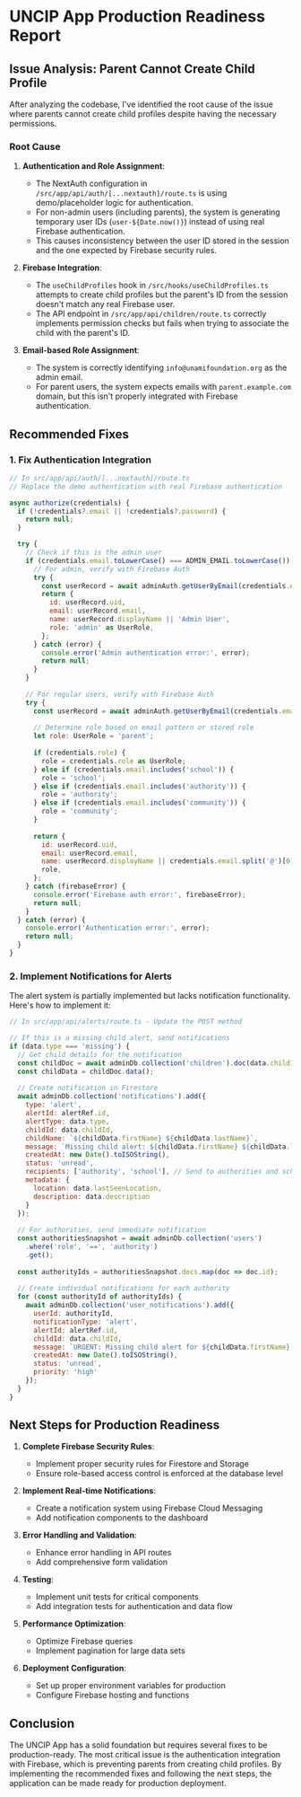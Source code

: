 # UNCIP App Production Readiness Report

## Issue Analysis: Parent Cannot Create Child Profile

After analyzing the codebase, I've identified the root cause of the issue where parents cannot create child profiles despite having the necessary permissions.

### Root Cause

1. **Authentication and Role Assignment**:
   - The NextAuth configuration in `/src/app/api/auth/[...nextauth]/route.ts` is using demo/placeholder logic for authentication.
   - For non-admin users (including parents), the system is generating temporary user IDs (`user-${Date.now()}`) instead of using real Firebase authentication.
   - This causes inconsistency between the user ID stored in the session and the one expected by Firebase security rules.

2. **Firebase Integration**:
   - The `useChildProfiles` hook in `/src/hooks/useChildProfiles.ts` attempts to create child profiles but the parent's ID from the session doesn't match any real Firebase user.
   - The API endpoint in `/src/app/api/children/route.ts` correctly implements permission checks but fails when trying to associate the child with the parent's ID.

3. **Email-based Role Assignment**:
   - The system is correctly identifying `info@unamifoundation.org` as the admin email.
   - For parent users, the system expects emails with `parent.example.com` domain, but this isn't properly integrated with Firebase authentication.

## Recommended Fixes

### 1. Fix Authentication Integration

```javascript
// In src/app/api/auth/[...nextauth]/route.ts
// Replace the demo authentication with real Firebase authentication

async authorize(credentials) {
  if (!credentials?.email || !credentials?.password) {
    return null;
  }

  try {
    // Check if this is the admin user
    if (credentials.email.toLowerCase() === ADMIN_EMAIL.toLowerCase()) {
      // For admin, verify with Firebase Auth
      try {
        const userRecord = await adminAuth.getUserByEmail(credentials.email);
        return {
          id: userRecord.uid,
          email: userRecord.email,
          name: userRecord.displayName || 'Admin User',
          role: 'admin' as UserRole,
        };
      } catch (error) {
        console.error('Admin authentication error:', error);
        return null;
      }
    }
    
    // For regular users, verify with Firebase Auth
    try {
      const userRecord = await adminAuth.getUserByEmail(credentials.email);
      
      // Determine role based on email pattern or stored role
      let role: UserRole = 'parent';
      
      if (credentials.role) {
        role = credentials.role as UserRole;
      } else if (credentials.email.includes('school')) {
        role = 'school';
      } else if (credentials.email.includes('authority')) {
        role = 'authority';
      } else if (credentials.email.includes('community')) {
        role = 'community';
      }
      
      return {
        id: userRecord.uid,
        email: userRecord.email,
        name: userRecord.displayName || credentials.email.split('@')[0],
        role,
      };
    } catch (firebaseError) {
      console.error('Firebase auth error:', firebaseError);
      return null;
    }
  } catch (error) {
    console.error('Authentication error:', error);
    return null;
  }
}
```

### 2. Implement Notifications for Alerts

The alert system is partially implemented but lacks notification functionality. Here's how to implement it:

```javascript
// In src/app/api/alerts/route.ts - Update the POST method

// If this is a missing child alert, send notifications
if (data.type === 'missing') {
  // Get child details for the notification
  const childDoc = await adminDb.collection('children').doc(data.childId).get();
  const childData = childDoc.data();
  
  // Create notification in Firestore
  await adminDb.collection('notifications').add({
    type: 'alert',
    alertId: alertRef.id,
    alertType: data.type,
    childId: data.childId,
    childName: `${childData.firstName} ${childData.lastName}`,
    message: `Missing child alert: ${childData.firstName} ${childData.lastName}`,
    createdAt: new Date().toISOString(),
    status: 'unread',
    recipients: ['authority', 'school'], // Send to authorities and schools
    metadata: {
      location: data.lastSeenLocation,
      description: data.description
    }
  });
  
  // For authorities, send immediate notification
  const authoritiesSnapshot = await adminDb.collection('users')
    .where('role', '==', 'authority')
    .get();
    
  const authorityIds = authoritiesSnapshot.docs.map(doc => doc.id);
  
  // Create individual notifications for each authority
  for (const authorityId of authorityIds) {
    await adminDb.collection('user_notifications').add({
      userId: authorityId,
      notificationType: 'alert',
      alertId: alertRef.id,
      childId: data.childId,
      message: `URGENT: Missing child alert for ${childData.firstName} ${childData.lastName}`,
      createdAt: new Date().toISOString(),
      status: 'unread',
      priority: 'high'
    });
  }
}
```

## Next Steps for Production Readiness

1. **Complete Firebase Security Rules**:
   - Implement proper security rules for Firestore and Storage
   - Ensure role-based access control is enforced at the database level

2. **Implement Real-time Notifications**:
   - Create a notification system using Firebase Cloud Messaging
   - Add notification components to the dashboard

3. **Error Handling and Validation**:
   - Enhance error handling in API routes
   - Add comprehensive form validation

4. **Testing**:
   - Implement unit tests for critical components
   - Add integration tests for authentication and data flow

5. **Performance Optimization**:
   - Optimize Firebase queries
   - Implement pagination for large data sets

6. **Deployment Configuration**:
   - Set up proper environment variables for production
   - Configure Firebase hosting and functions

## Conclusion

The UNCIP App has a solid foundation but requires several fixes to be production-ready. The most critical issue is the authentication integration with Firebase, which is preventing parents from creating child profiles. By implementing the recommended fixes and following the next steps, the application can be made ready for production deployment.